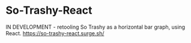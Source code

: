 # So-Trashy-React

IN DEVELOPMENT - retooling So Trashy as a horizontal bar graph, using React.
https://so-trashy-react.surge.sh/
